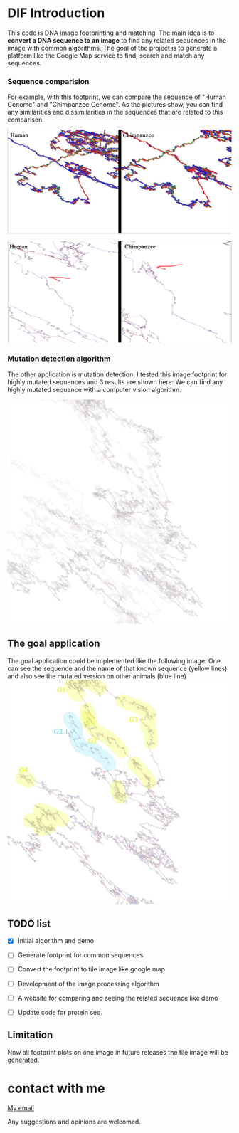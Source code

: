 # DIF Introduction

This code is DNA image footprinting and matching. The main idea is to **convert a DNA sequence to an image** to find any related sequences in the image with common algorithms. The goal of the project is to generate a platform like the Google Map service to find, search and match any sequences.


### Sequence comparision
For example, with this footprint, we can compare the sequence of "Human Genome" and "Chimpanzee Genome". As the pictures show, you can find any similarities and dissimilarities in the sequences that are related to this comparison.

!["Human Genome" and "Chimpanzee Genome"](./img/hu_chi2.jpg)

!["Human Genome" and "Chimpanzee Genome"](./img/hu_chi3.png)


### Mutation detection algorithm
The other application is mutation detection. I tested this image footprint for highly mutated sequences and 3 results are shown here:
We can find any highly mutated sequence with a computer vision algorithm.

!["Human Genome" and "Chimpanzee Genome"](./img/mutation.jpg)


## The goal application

The goal application could be implemented like the following image. One can see the sequence and the name of that known sequence (yellow lines) and also see the mutated version on other animals (blue line)
!["Gene map finding and comparison"](./img/GeneMap2.jpg)


## TODO list
- [x] Initial algorithm and demo
- [ ] Generate footprint for common sequences 
- [ ] Convert the footprint to tile image like google map
- [ ] Development of the image processing algorithm
- [ ] A website for comparing and seeing the related sequence like demo
- [ ] Update code for protein seq.


## Limitation 

Now all footprint plots on one image in future releases the tile image will be generated.


# contact with me

[My email](mailto:mahdiks@gmail.com) 

Any suggestions and opinions are welcomed.
